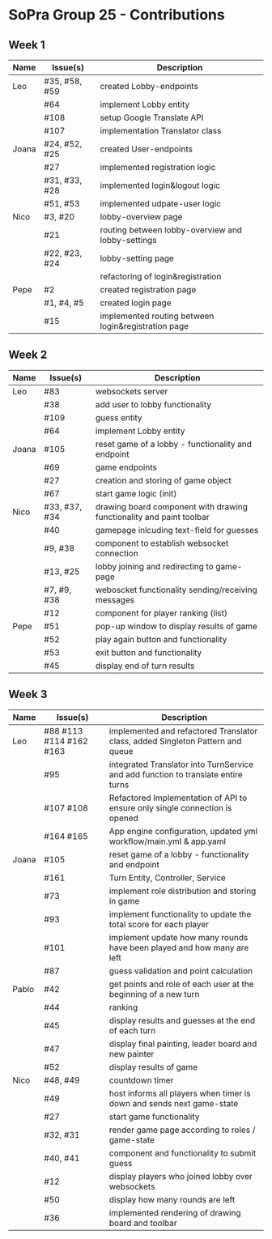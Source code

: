 # SoPra Group 25 - Contributions
## Week 1 

 
|  Name|  Issue(s)| Description |
|--|--|--|
|Leo|#35, #58, #59 | created Lobby-endpoints |
||#64|implement Lobby entity|
||#108|setup Google Translate API|
||#107|implementation Translator class|
|Joana|#24, #52, #25|created User-endpoints|
||#27|implemented registration logic|
||#31, #33, #28|implemented login&logout logic|
||#51, #53|implemented udpate-user logic|
|Nico|#3, #20|lobby-overview page|
||#21|routing between lobby-overview and lobby-settings|
||#22, #23, #24|lobby-setting page|
|||refactoring of login&registration|
|Pepe|#2|created registration page|
||#1, #4, #5|created login page|
||#15|implemented routing between login&registration page|

## Week 2
|  Name|  Issue(s)| Description |
|--|--|--|
|Leo|#83| websockets server |
||#38|add user to lobby functionality|
||#109|guess entity|
||#64|implement Lobby entity|
|Joana|#105|reset game of a lobby - functionality and endpoint|
||#69|game endpoints|
||#27|creation and storing of game object|
||#67|start game logic (init)|
|Nico|#33, #37, #34|drawing board component with drawing functionality and paint toolbar|
||#40|gamepage inlcuding text-field for guesses|
||#9, #38|component to establish websocket connection|
||#13, #25|lobby joining and redirecting to game-page|
||#7, #9, #38|weboscket functionality sending/receiving messages|
||#12|component for player ranking (list)|
|Pepe|#51|pop-up window to display results of game|
||#52|play again button and functionality|
||#53|exit button and functionality|
||#45|display end of turn results|


## Week 3

|  Name|  Issue(s)| Description |
|--|--|--|
|Leo|#88 #113 #114 #162 #163| implemented and refactored Translator class, added Singleton Pattern and queue  |
||#95| integrated Translator into TurnService and add function to translate entire turns|
||#107 #108| Refactored Implementation of API to ensure only single connection is opened|
||#164 #165| App engine configuration, updated yml workflow/main.yml & app.yaml |
|Joana|#105|reset game of a lobby - functionality and endpoint|
||#161|Turn Entity, Controller, Service|
||#73|implement role distribution and storing in game|
||#93|implement functionality to update the total score for each player|
||#101|implement update how many rounds have been played and how many are left|
||#87|guess validation and point calculation|
|Pablo|#42| get points and role of each user at the beginning of a new turn|
||#44|ranking|
||#45|display results and guesses at the end of each turn|
||#47|display final painting, leader board and new painter|
||#52|display results of game|
|Nico|#48, #49|countdown timer|
||#49|host informs all players when timer is down and sends next game-state|
||#27|start game functionality|
||#32, #31|render game page according to roles / game-state|
||#40, #41|component and functionality to submit guess|
||#12|display players who joined lobby over websockets|
||#50|display how many rounds are left|
||#36|implemented rendering of drawing board and toolbar|


